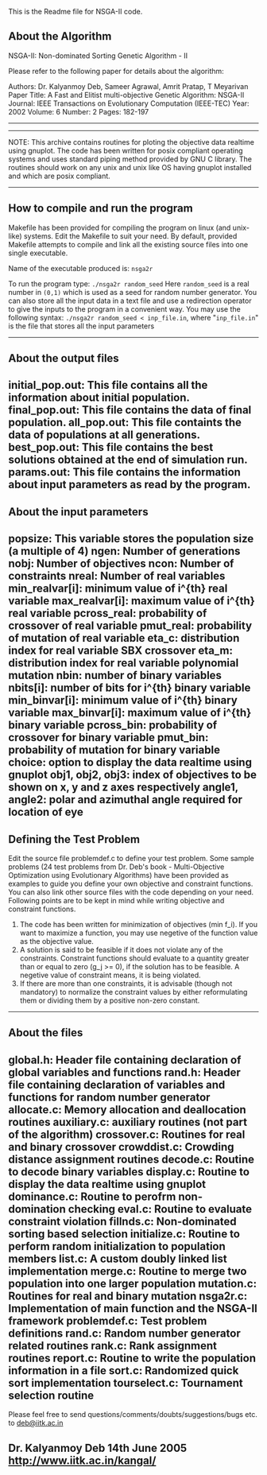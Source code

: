This is the Readme file for NSGA-II code.


About the Algorithm
--------------------------------------------------------------------------

NSGA-II: Non-dominated Sorting Genetic Algorithm - II

Please refer to the following paper for details about the algorithm:

Authors: Dr. Kalyanmoy Deb, Sameer Agrawal, Amrit Pratap, T Meyarivan
Paper Title: A Fast and Elitist multi-objective Genetic Algorithm: NSGA-II
Journal: IEEE Transactions on Evolutionary Computation (IEEE-TEC)
Year: 2002
Volume: 6
Number: 2
Pages: 182-197

---------------------------------------------------------------------------


---------------------------------------------------------------------------

NOTE: This archive contains routines for ploting the objective data realtime
using gnuplot. The code has been written for posix compliant operating systems
and uses standard piping method provided by GNU C library. The routines should
work on any unix and unix like OS having gnuplot installed and which are posix 
compliant.

---------------------------------------------------------------------------


How to compile and run the program
---------------------------------------------------------------------------

Makefile has been provided for compiling the program on linux (and unix-like)
systems. Edit the Makefile to suit your need. By default, provided Makefile
attempts to compile and link all the existing source files into one single
executable.

Name of the executable produced is: `nsga2r`

To run the program type: `./nsga2r random_seed`
Here `random_seed` is a real number in `(0,1)` which is used as a seed for random
number generator.
You can also store all the input data in a text file and use a redirection
operator to give the inputs to the program in a convenient way.
You may use the following syntax: `./nsga2r random_seed < inp_file.in`, where
"`inp_file.in`" is the file that stores all the input parameters

---------------------------------------------------------------------------


About the output files
---------------------------------------------------------------------------
initial_pop.out: This file contains all the information about initial population.
final_pop.out: This file contains the data of final population.
all_pop.out: This file containts the data of populations at all generations.
best_pop.out: This file contains the best solutions obtained at the end of simulation run.
params.out: This file contains the information about input parameters as read by the program.
---------------------------------------------------------------------------


About the input parameters
---------------------------------------------------------------------------
popsize: This variable stores the population size (a multiple of 4)
ngen: Number of generations
nobj: Number of objectives
ncon: Number of constraints
nreal: Number of real variables
min_realvar[i]: minimum value of i^{th} real variable
max_realvar[i]: maximum value of i^{th} real variable
pcross_real: probability of crossover of real variable
pmut_real: probability of mutation of real variable
eta_c: distribution index for real variable SBX crossover
eta_m: distribution index for real variable polynomial mutation
nbin: number of binary variables
nbits[i]: number of bits for i^{th} binary variable
min_binvar[i]: minimum value of i^{th} binary variable
max_binvar[i]: maximum value of i^{th} binary variable
pcross_bin: probability of crossover for binary variable
pmut_bin: probability of mutation for binary variable
choice: option to display the data realtime using gnuplot
obj1, obj2, obj3: index of objectives to be shown on x, y and z axes respectively
angle1, angle2: polar and azimuthal angle required for location of eye
---------------------------------------------------------------------------


Defining the Test Problem
---------------------------------------------------------------------------
Edit the source file problemdef.c to define your test problem. Some sample
problems (24 test problems from Dr. Deb's book - Multi-Objective Optimization
using Evolutionary Algorithms) have been provided as examples to guide you
define your own objective and constraint functions. You can also link other
source files with the code depending on your need.
Following points are to be kept in mind while writing objective and constraint
functions.
1. The code has been written for minimization of objectives (min f_i). If you want to
maximize a function, you may use negetive of the function value as the objective value.
2. A solution is said to be feasible if it does not violate any of the constraints.
Constraint functions should evaluate to a quantity greater than or equal to zero
(g_j >= 0), if the solution has to be feasible. A negetive value of constraint means,
it is being violated.
3. If there are more than one constraints, it is advisable (though not mandatory)
to normalize the constraint values by either reformulating them or dividing them
by a positive non-zero constant.
---------------------------------------------------------------------------


About the files
---------------------------------------------------------------------------
global.h: Header file containing declaration of global variables and functions
rand.h: Header file containing declaration of variables and functions for random
number generator
allocate.c: Memory allocation and deallocation routines
auxiliary.c: auxiliary routines (not part of the algorithm)
crossover.c: Routines for real and binary crossover
crowddist.c: Crowding distance assignment routines
decode.c: Routine to decode binary variables
display.c: Routine to display the data realtime using gnuplot
dominance.c: Routine to perofrm non-domination checking
eval.c: Routine to evaluate constraint violation
fillnds.c: Non-dominated sorting based selection
initialize.c: Routine to perform random initialization to population members
list.c: A custom doubly linked list implementation
merge.c: Routine to merge two population into one larger population
mutation.c: Routines for real and binary mutation
nsga2r.c: Implementation of main function and the NSGA-II framework
problemdef.c: Test problem definitions
rand.c: Random number generator related routines
rank.c: Rank assignment routines
report.c: Routine to write the population information in a file
sort.c: Randomized quick sort implementation
tourselect.c: Tournament selection routine
---------------------------------------------------------------------------

Please feel free to send questions/comments/doubts/suggestions/bugs
etc. to deb@iitk.ac.in

Dr. Kalyanmoy Deb
14th June 2005
http://www.iitk.ac.in/kangal/
---------------------------------------------------------------------------
